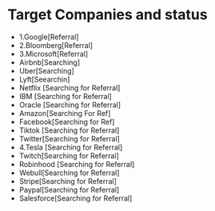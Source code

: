 # Target Companies and status
- 1.Google[Referral]
- 2.Bloomberg[Referral]
- 3.Microsoft[Referral]
- Airbnb[Searching]
- Uber[Searching]
- Lyft[Seearchin]
- Netflix [Searching for Referral]
- IBM [Searching for Referral]
- Oracle [Searching for Referral]
- Amazon[Searching For Ref]
- Facebook[Searching for Ref]
- Tiktok [Searching for Referral]
- Twitter[Searching for Referral]
- 4.Tesla [Searching for Referral]
- Twitch[Searching for Referral]
- Robinhood [Searching for Referral]
- Webull[Searching for Referral]
- Stripe[Searching for Referral]
- Paypal[Searching for Referral]
- Salesforce[Searching for Referral]